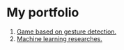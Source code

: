 # My portfolio
<ol>
  <li><a href = "https://github.com/leff0506/tic_tac_toe">Game based on gesture detection.</a></li>
  <li><a href = "https://github.com/leff0506/ML_Researches">Machine learning researches.</a></li>
<ol>
